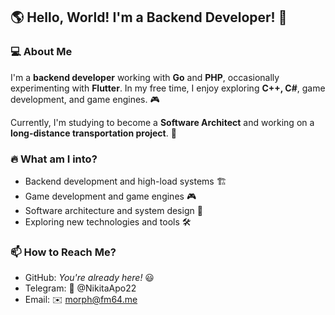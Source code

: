 ## 🌎 Hello, World! I'm a Backend Developer! 🚀

### 💻 About Me

I'm a **backend developer** working with **Go** and **PHP**, occasionally experimenting with **Flutter**.
 In my free time, I enjoy exploring **C++, C#**, game development, and game engines. 🎮

Currently, I'm studying to become a **Software Architect** and working on a **long-distance transportation project**. 🚌

### 🔥 What am I into?

- Backend development and high-load systems 🏗️
- Game development and game engines 🎮
- Software architecture and system design 🧠
- Exploring new technologies and tools 🛠️

### 📫 How to Reach Me?

- GitHub: *You're already here!* 😃
- Telegram: 📩 @NikitaApo22
- Email: ✉️ morph@fm64.me
